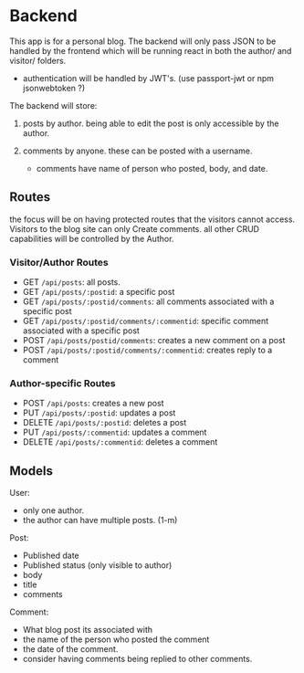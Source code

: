 # Backend

This app is for a personal blog. The backend will only pass JSON to be handled by the frontend which will be running react in both the author/ and visitor/ folders.

- authentication will be handled by JWT's. (use passport-jwt or npm jsonwebtoken ?)

The backend will store:

1. posts by author. being able to edit the post is only accessible by the author.

2. comments by anyone. these can be posted with a username.
   - comments have name of person who posted, body, and date.

## Routes

the focus will be on having protected routes that the visitors cannot access.
Visitors to the blog site can only Create comments. all other CRUD capabilities will be controlled by the Author.

### Visitor/Author Routes

- GET `/api/posts`: all posts.
- GET `/api/posts/:postid`: a specific post
- GET `/api/posts/:postid/comments`: all comments associated with a specific post
- GET `/api/posts/:postid/comments/:commentid`: specific comment associated with a specific post
- POST `/api/posts/postid/comments`: creates a new comment on a post
- POST `/api/posts/:postid/comments/:commentid`: creates reply to a comment

### Author-specific Routes

- POST `/api/posts`: creates a new post
- PUT `/api/posts/:postid`: updates a post
- DELETE `/api/posts/:postid`: deletes a post
- PUT `/api/posts/:commentid`: updates a comment
- DELETE `/api/posts/:commentid`: deletes a comment

## Models

User:

- only one author.
- the author can have multiple posts. (1-m)

Post:

- Published date
- Published status (only visible to author)
- body
- title
- comments

Comment:

- What blog post its associated with
- the name of the person who posted the comment
- the date of the comment.
- consider having comments being replied to other comments.
